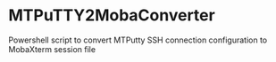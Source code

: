 # MTPuTTY2MobaConverter
Powershell script to convert MTPutty SSH connection configuration to MobaXterm session file
